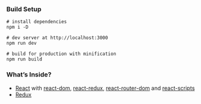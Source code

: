 ### Build Setup
```shell
# install dependencies
npm i -D

# dev server at http://localhost:3000
npm run dev

# build for production with minification
npm run build
```

### What’s Inside?
* [React](https://reactjs.org/) with [react-dom](https://github.com/facebook/react/tree/master/packages/react-dom), [react-redux](https://github.com/reduxjs), [react-router-dom](https://github.com/ReactTraining/react-router/tree/master/packages/react-router-dom) and [react-scripts](https://www.npmjs.com/package/react-scripts)
* [Redux](https://github.com/reduxjs/redux)
